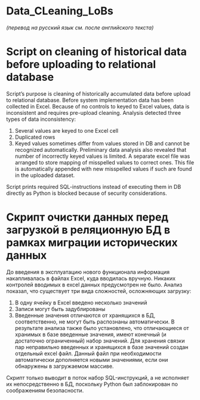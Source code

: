 # Data_CLeaning_LoBs
*(перевод на русский язык см. после английского текста)*

# Script on cleaning of historical data before uploading to relational database
Script’s purpose is cleaning of historically accumulated data before upload to relational database. Before system implementation data has been collected in Excel. Because of no controls to keyed to Excel values, data is inconsistent and requires pre-upload cleaning. Analysis detected three types of data inconsistency:
1)	Several values are keyed to one Excel cell
2)	Duplicated rows
3)	Keyed values sometimes differ from values stored in DB and cannot be recognized automatically. Preliminary data analysis also revealed that number of incorrectly keyed values is limited. A separate excel file was arranged to store mapping of misspelled values to correct ones. This file is automatically appended with new misspelled values if such are found in the uploaded dataset. 

Script prints required SQL-instructions instead of executing them in DB directly as Python is blocked because of security considerations.

# Скрипт очистки данных перед загрузкой в реляционную БД в рамках миграции исторических данных 
До введения в эксплуатацию нового функционала информация накапливалась в файлах Excel, куда вводилась вручную. Никаких контролей вводимых в excel данных предусмотрен не было. Анализ показал, что существует три вида сложностей, осложняющих загрузку:
1)	В одну ячейку в Excel введено несколько значений
2)	Записи могут быть задублированы
3)	Введенные значения отличаются от хранящихся в БД, соответственно, не могут быть распознаны автоматически. В результате анализа также было установлено, что отличающиеся от хранимых в базе введенные значения, имеют конечный (и достаточно ограниченный) набор значений. Для хранения связки пар неправильно введенных и хранящихся в базе значений создан отдельный excel файл. Данный файл при необходимости автоматически дополняется новыми значениями, если они обнаружены в загружаемом массиве. 

Скрипт только выводит в поток набор SQL-инструкций, а не исполняет их непосредственно в БД, поскольку Python был заблокирован по соображениям безопасности.
